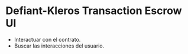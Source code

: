 # Defiant-Kleros Transaction Escrow UI

- Interactuar con el contrato.
- Buscar las interacciones del usuario.
